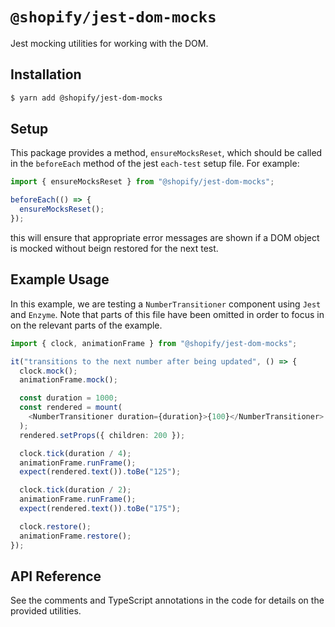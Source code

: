 # `@shopify/jest-dom-mocks`

Jest mocking utilities for working with the DOM.

## Installation

```bash
$ yarn add @shopify/jest-dom-mocks
```

## Setup

This package provides a method, `ensureMocksReset`, which should be called in the `beforeEach` method of the jest `each-test` setup file. For example:

```ts
import { ensureMocksReset } from "@shopify/jest-dom-mocks";

beforeEach(() => {
  ensureMocksReset();
});
```

this will ensure that appropriate error messages are shown if a DOM object is mocked without beign restored for the next test.

## Example Usage

In this example, we are testing a `NumberTransitioner` component using `Jest` and `Enzyme`. Note that parts of this file have been omitted in order to focus in on the relevant parts of the example.

```ts
import { clock, animationFrame } from "@shopify/jest-dom-mocks";

it("transitions to the next number after being updated", () => {
  clock.mock();
  animationFrame.mock();

  const duration = 1000;
  const rendered = mount(
    <NumberTransitioner duration={duration}>{100}</NumberTransitioner>
  );
  rendered.setProps({ children: 200 });

  clock.tick(duration / 4);
  animationFrame.runFrame();
  expect(rendered.text()).toBe("125");

  clock.tick(duration / 2);
  animationFrame.runFrame();
  expect(rendered.text()).toBe("175");

  clock.restore();
  animationFrame.restore();
});
```

## API Reference

See the comments and TypeScript annotations in the code for details on the provided utilities.

